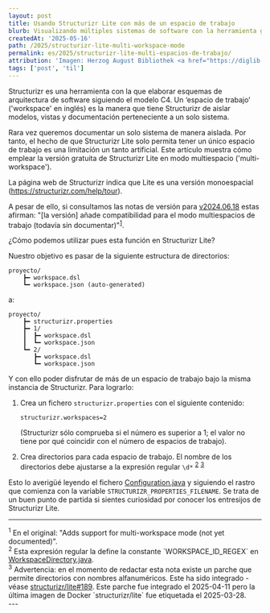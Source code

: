 ```yaml
---
layout: post
title: Usando Structurizr Lite con más de un espacio de trabajo
blurb: Visualizando múltiples sistemas de software con la herramienta gratuita Structurizr Lite.
createdAt: '2025-05-16'
path: /2025/structurizr-lite-multi-workspace-mode
permalink: es/2025/structurizr-lite-multi-espacios-de-trabajo/
attribution: 'Imagen: Herzog August Bibliothek <a href="https://diglib.hab.de/wdb.php?dir=mss/74-1-aug-2f" target="_blank">https://diglib.hab.de/wdb.php?dir=mss/74-1-aug-2f</a>, usado bajo licencia CC BY-SA.'
tags: ['post', 'til']
---
```


<!-- markdownlint-disable MD033 no-inline-html -->

Structurizr es una herramienta con la que elaborar esquemas de arquitectura de software
siguiendo el modelo C4.
Un ‘espacio de trabajo’ ('workspace' en inglés) es la manera que tiene Structurizr de
aislar modelos, vistas y documentación perteneciente a un solo sistema.

Rara vez queremos documentar un solo sistema de manera aislada. Por tanto, el hecho de que
Structurizr Lite solo permita tener un único espacio de trabajo es una limitación un tanto
artificial. Este artículo muestra cómo emplear la versión gratuita de Structurizr Lite en
modo multiespacio ('multi-workspace').

La página web de Structurizr indica que Lite es una versión monoespacial
(<a href="https://structurizr.com/help/tour" target="_blank">https://structurizr.com/help/tour</a>).

A pesar de ello, si consultamos las notas de versión para
<a href="https://github.com/structurizr/lite/releases/tag/v2024.06.18" target="_blank">v2024.06.18</a>
estas afirman: "[la versión] añade compatibilidad para el modo multiespacios de trabajo
(todavía sin documentar)"<sup><a href="#footnote-1">1</a></sup>.

¿Cómo podemos utilizar pues esta función en Structurizr Lite?

Nuestro objetivo es pasar de la siguiente estructura de directorios:

```text
proyecto/
    ┣━ workspace.dsl
    ┗━ workspace.json (auto-generated)
```

a:

```text
proyecto/
    ┣━ structurizr.properties
    ┣━ 1/
    ┃  ┣━ workspace.dsl
    ┃  ┗━ workspace.json
    ┗━ 2/
       ┣━ workspace.dsl
       ┗━ workspace.json
```

Y con ello poder disfrutar de más de un espacio de trabajo bajo la misma instancia de
Structurizr. Para lograrlo:

1. Crea un fichero `structurizr.properties` con el siguiente contenido:

    ```text
    structurizr.workspaces=2
    ```

    (Structurizr sólo comprueba si el número es superior a 1; el valor no tiene por qué
    coincidir con el número de espacios de trabajo).
2. Crea directorios para cada espacio de trabajo. El nombre de los directorios debe
   ajustarse a la expresión regular `\d*` <sup><a href="#footnote-2">2</a></sup>
   <sup><a href="#footnote-3">3</a></sup>

<!-- markdownlint-disable MD013 line-length -->

Esto lo averigüé leyendo el fichero <a href="https://github.com/structurizr/lite/blob/main/src/main/java/com/structurizr/lite/Configuration.java" target="_blank">Configuration.java</a>
y siguiendo el rastro que comienza con la variable `STRUCTURIZR_PROPERTIES_FILENAME`. Se
trata de un buen punto de partida si sientes curiosidad por conocer los entresijos de
Structurizr Lite.

---
<div id="footnote-1" class="pb-2">
    <sup>1</sup> En el original: "Adds support for multi-workspace mode (not yet documented)".
</div>
<div id="footnote-2" class="pb-2">
    <sup>2</sup> Esta expresión regular la define la constante `WORKSPACE_ID_REGEX` en
    <a href="https://github.com/structurizr/lite/blob/main/src/main/java/com/structurizr/lite/component/workspace/WorkspaceDirectory.java" target="_blank">WorkspaceDirectory.java</a>.
</div>
<div id="footnote-3" class="pb-2">
    <sup>3</sup> Advertencia: en el momento de redactar esta nota existe un parche que
    permite directorios con nombres alfanuméricos. Este ha sido integrado - véase
    <a href="https://github.com/structurizr/lite/issues/189" target="_blank">structurizr/lite#189</a>.
    Este parche fue integrado el 2025-04-11 pero la última imagen de Docker
    `structurizr/lite` fue etiquetada el 2025-03-28.
</div>
---
